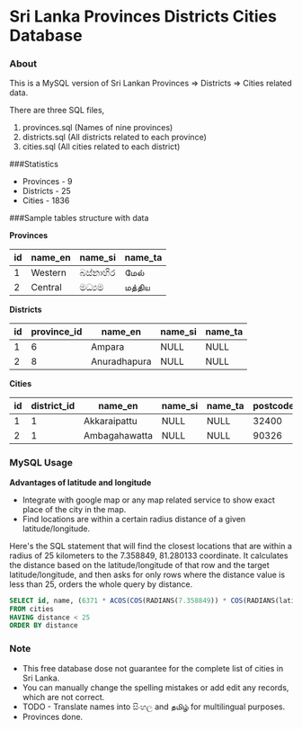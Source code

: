 # Sri Lanka Provinces Districts Cities Database ##


### About



This is a MySQL version of Sri Lankan Provinces => Districts => Cities related data.

There are three SQL files,
 1. provinces.sql (Names of nine provinces)
 2. districts.sql (All districts related to each province)
 3. cities.sql (All cities related to each district)

###Statistics

*  Provinces - 9
*  Districts - 25
*  Cities - 1836

###Sample tables structure with data


**Provinces**

| id  | name_en | name_si  | name_ta |
| --- | ------- | -------- | ------- |
| 1   | Western | බස්නාහිර | மேல்          |
| 2   | Central | මධ්‍යම   | மத்திய       |


**Districts**

| id  | province_id| name_en      | name_si      | name_ta      |
| --- | ---------- | ------------ | ------------ | ------------ |
| 1   | 6          | Ampara       | NULL         | NULL         |
| 2   | 8          | Anuradhapura | NULL         | NULL         |


**Cities**

| id  | district_id | name_en       | name_si       | name_ta       | postcode | latitude | longitude |
| --- | ----------- | ------------- | ------------- | ------------- | -------- | -------- | --------- |
| 1   | 1           | Akkaraipattu  | NULL          | NULL          | 32400    | 7.2167   | 81.85     |
| 2   | 1           | Ambagahawatta | NULL          | NULL          | 90326    | 7.4      | 81.3      |



### MySQL Usage


**Advantages of latitude and longitude**

* Integrate with google map or any map related service to show exact place of the city in the map.
* Find locations are within a certain radius distance of a given latitude/longitude.


Here's the SQL statement that will find the closest locations that are within a radius of 25 kilometers to the 7.358849, 81.280133 coordinate. It calculates the distance based on the latitude/longitude of that row and the target latitude/longitude, and then asks for only rows where the distance value is less than 25, orders the whole query by distance.

```SQL
SELECT id, name, (6371 * ACOS(COS(RADIANS(7.358849)) * COS(RADIANS(latitude)) * COS(RADIANS(longitude) - RADIANS(81.280133)) + SIN(RADIANS(7.358849)) * SIN(RADIANS(latitude)))) AS distance
FROM cities
HAVING distance < 25
ORDER BY distance
```


### Note


* This free database dose not guarantee for the complete list of cities in Sri Lanka.
* You can manually change the spelling mistakes or add edit any records, which are not correct.
* TODO - Translate names into සිංහල and தமிழ் for multilingual purposes.
 * Provinces done.
